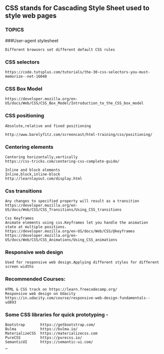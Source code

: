 
## CSS stands for Cascading Style Sheet used to style web pages

### TOPICS

###User-agent stylesheet
	
	Different browsers set different default CSS rules

### CSS selectors
	https://code.tutsplus.com/tutorials/the-30-css-selectors-you-must-memorize--net-16048


### CSS Box Model
	https://developer.mozilla.org/en-US/docs/Web/CSS/CSS_Box_Model/Introduction_to_the_CSS_box_model

### CSS positioning
	Absolute,relative and fixed positioning

	http://www.barelyfitz.com/screencast/html-training/css/positioning/

### Centering elements
	Centering horizontally,vertically
	https://css-tricks.com/centering-css-complete-guide/

	Inline and block elements
	Inline,block,inline-block
	http://learnlayout.com/display.html

### Css transitions

	Any changes to specified property will result as a transition
	https://developer.mozilla.org/en-US/docs/Web/CSS/CSS_Transitions/Using_CSS_transitions
	
	Css Keyframes
	Animate elements using css.Keyframes let you handle the animation state at multiple positions.
	https://developer.mozilla.org/en-US/docs/Web/CSS/@keyframes
	https://developer.mozilla.org/en-US/docs/Web/CSS/CSS_Animations/Using_CSS_animations

### Responsive web design
	Used for responsive web design.Applying different styles for different screen widths 

### Recommended Courses:
	HTML & CSS track on https://learn.freecodecamp.org/
	Responsive web design on Udacity
	https://in.udacity.com/course/responsive-web-design-fundamentals--ud893
	
### Some CSS libraries for quick prototyping -

	Bootstrap  		https://getbootstrap.com/
	Bulma      		https://bulma.io/
	MaterializeCSS  https://materializecss.com
	PureCSS			https://purecss.io/	
	SemanticUI		https://semantic-ui.com/


<hr style="width:8px;">

